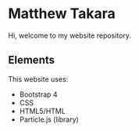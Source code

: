 # Matthew Takara
Hi, welcome to my website repository.

## Elements 
This website uses:
- Bootstrap 4
- CSS
- HTML5/HTML
- Particle.js (library)
